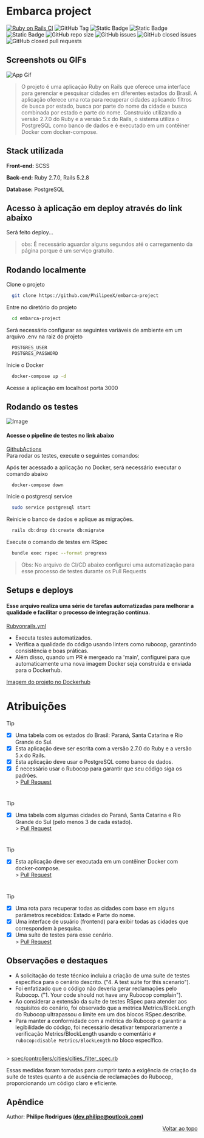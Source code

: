 <a name="topo-readme"></a>
# Embarca project

[![Ruby on Rails CI](https://github.com/PhilipeeX/embarca-project/actions/workflows/rubyonrails.yml/badge.svg)](https://github.com/PhilipeeX/embarca-project/actions/workflows/rubyonrails.yml) ![GitHub Tag](https://img.shields.io/github/v/tag/PhilipeeX/embarca-project?style=flat) ![Static Badge](https://img.shields.io/badge/rubocop-codestyle?style=flat&logo=rubocop&logoColor=white&label=code%20style&link=https%3A%2F%2Fgithub.com%2Frubocop%2Frubocop) ![Static Badge](https://img.shields.io/badge/passing-tests?style=flat&logo=github&logoColor=white&label=tests&link=https%3A%2F%2Fgithub.com%2FPhilipeeX%2Fembarca-project%2Factions) ![Static Badge](https://img.shields.io/badge/image-docker?style=flat&logo=docker&logoColor=white&label=Docker&labelColor=blue&color=green&link=https%3A%2F%2Fhub.docker.com%2Fr%2Fphilipex%2Fembarca-project%2Ftags) ![GitHub repo size](https://img.shields.io/github/repo-size/PhilipeeX/embarca-project?style=flat&label=Tamanho&color=green) ![GitHub issues](https://img.shields.io/github/issues/PhilipeeX/embarca-project?style=flat) ![GitHub closed issues](https://img.shields.io/github/issues-closed/Philipeex/embarca-project?style=flat) ![GitHub closed pull requests](https://img.shields.io/github/issues-pr-closed/PhilipeeX/embarca-project?style=flat&label=Pull%20requests%20mergeados&color=purple)


## Screenshots ou  GIFs
![App Gif](https://github.com/PhilipeeX/embarca-project/assets/85847179/ebf08ee5-5418-4ed9-b737-b26142b71186)

> O projeto é uma aplicação Ruby on Rails que oferece uma interface para gerenciar e pesquisar cidades em diferentes estados do Brasil. A aplicação oferece uma rota para recuperar cidades aplicando filtros de busca por estado, busca por parte do nome da cidade e busca combinada por estado e parte do nome. Construído utilizando a versão 2.7.0 do Ruby e a versão 5.x do Rails, o sistema utiliza o PostgreSQL como banco de dados e é executado em um contêiner Docker com docker-compose.
## Stack utilizada

**Front-end:** SCSS

**Back-end:** Ruby 2.7.0, Rails 5.2.8

**Database:** PostgreSQL

## Acesso à aplicação em deploy através do link abaixo
Será feito deploy...
> obs: É necessário aguardar alguns segundos até o carregamento da página porque é um serviço gratuito.

## Rodando localmente

Clone o projeto

```bash
  git clone https://github.com/PhilipeeX/embarca-project
```

Entre no diretório do projeto

```bash
  cd embarca-project
```
Será necessário configurar as seguintes variáveis de ambiente em um arquivo .env na raiz do projeto

```bash
  POSTGRES_USER
  POSTGRES_PASSWORD
```

Inicie o Docker

```bash
  docker-compose up -d
```

Acesse a aplicação em localhost porta 3000


## Rodando os testes

![Image](https://github.com/PhilipeeX/embarca-project/assets/85847179/b901d397-8bc2-4092-ad0c-67f4cb2658ad)
<br>
#### Acesse o pipeline de testes no link abaixo <br>
<a href="https://github.com/PhilipeeX/embarca-project/actions/workflows/rubyonrails.yml" target="_blank">GithubActions</a>
<br>
Para rodar os testes, execute o seguintes comandos:

Após ter acessado a aplicação no Docker, será necessário executar o comando abaixo
```bash
  docker-compose down
```
Inicie o postgresql service
```bash
  sudo service postgresql start
```
Reinicie o banco de dados e aplique as migrações.
```bash
  rails db:drop db:create db:migrate
```
Execute o comando de testes em RSpec
```bash
  bundle exec rspec --format progress
```
> Obs: No arquivo de CI/CD abaixo configurei uma automatização para esse processo de testes durante os Pull Requests

## Setups e deploys

#### Esse arquivo realiza uma série de tarefas automatizadas para melhorar a qualidade e facilitar o processo de integração contínua.


[Rubyonrails.yml](https://github.com/PhilipeeX/embarca-project/blob/main/.github/workflows/rubyonrails.yml)



- Executa testes automatizados.
- Verifica a qualidade do código usando linters como rubocop, garantindo consistência e boas práticas.
- Além disso, quando um PR é mergeado na 'main', configurei para que automaticamente uma nova imagem Docker seja construída e enviada para o Dockerhub.

[Imagem do projeto no Dockerhub](https://)


# Atribuições

> [!TIP]
> - [x] Uma tabela com os estados do Brasil: Paraná, Santa Catarina e Rio Grande do Sul.
> - [x] Esta aplicação deve ser escrita com a versão 2.7.0 do Ruby e a versão 5.x do Rails.
> - [x] Esta aplicação deve usar o PostgreSQL como banco de dados.
> - [x] É necessário usar o Rubocop para garantir que seu código siga os padrões.<br>
    > <a href="https://github.com/PhilipeeX/embarca-project/pull/3" target="_blank">Pull Request</a>
#
> [!TIP]
> - [x] Uma tabela com algumas cidades do Paraná, Santa Catarina e Rio Grande do Sul (pelo menos 3 de cada estado).<br>
    > <a href="https://github.com/PhilipeeX/embarca-project/pull/5" target="_blank">Pull Request</a>
#
> [!TIP]
> - [x] Esta aplicação deve ser executada em um contêiner Docker com docker-compose.<br>
    >   <a href="https://github.com/PhilipeeX/embarca-project/pull/7" target="_blank">Pull Request</a>
#
> [!TIP]
> - [x] Uma rota para recuperar todas as cidades com base em alguns parâmetros recebidos: Estado e Parte do nome.
> - [x] Uma interface de usuário (frontend) para exibir todas as cidades que correspondem à pesquisa.
> - [x] Uma suíte de testes para esse cenário.<br>
    >  <a href="https://github.com/PhilipeeX/embarca-project/pull/10" target="_blank">Pull Request</a>

## Observações e destaques

- A solicitação do teste técnico incluiu a criação de uma suíte de testes específica para o cenário descrito. ("4. A test suite for this scenario").
- Foi enfatizado que o código não deveria gerar reclamações pelo Rubocop. ("1. Your code should not have any Rubocop complain").
- Ao considerar a extensão da suíte de testes RSpec para atender aos requisitos do cenário, foi observado que a métrica Metrics/BlockLength do Rubocop ultrapassou o limite em um dos blocos RSpec.describe.
- Para manter a conformidade com a métrica do Rubocop e garantir a legibilidade do código, foi necessário desativar temporariamente a verificação Metrics/BlockLength usando o comentário ``# rubocop:disable Metrics/BlockLength`` no bloco específico.
<br>
> <a href="https://github.com/PhilipeeX/embarca-project/blob/feature/9-adicionar-readme-ao-projeto/spec/controllers/cities/cities_filter_spec.rb" target="_blank">spec/controllers/cities/cities_filter_spec.rb</a><br>

Essas medidas foram tomadas para cumprir tanto a exigência de criação da suíte de testes quanto a de ausência de reclamações do Rubocop, proporcionando um código claro e eficiente.

## Apêndice
Author: <strong>Philipe Rodrigues (dev.philipe@outlook.com)</strong>

<p align="right"><a href="#topo-readme">Voltar ao topo</a></p>
